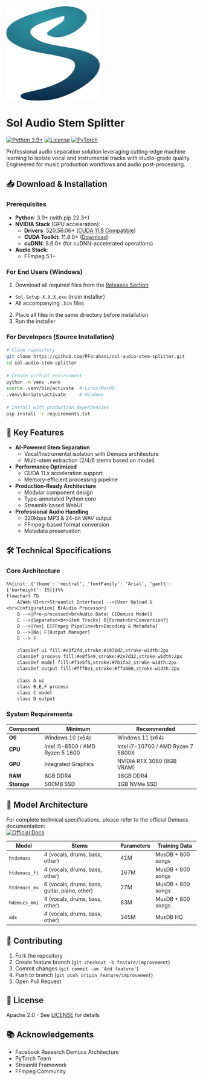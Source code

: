 <img src="assets/images/logo.svg" width="250" height="250">

# Sol Audio Stem Splitter

[![Python 3.9+](https://img.shields.io/badge/python-3.9%2B-blue.svg)](https://www.python.org/downloads/)
[![License](https://img.shields.io/badge/License-Apache%202.0-blue.svg)](https://opensource.org/licenses/Apache-2.0)
[![PyTorch](https://img.shields.io/badge/PyTorch-%3E%3D1.12.0-red.svg)](https://pytorch.org/)

Professional audio separation solution leveraging cutting-edge machine learning to isolate vocal and instrumental tracks with studio-grade quality. Engineered for music production workflows and audio post-processing.

## 📥 Download & Installation

### Prerequisites
- **Python**: 3.9+ (with pip 22.3+)
- **NVIDIA Stack** (GPU acceleration):
  - **Drivers**: 520.56.06+ ([CUDA 11.8 Compatible](https://docs.nvidia.com/cuda/cuda-toolkit-release-notes/index.html#cuda-major-component-versions))
  - **CUDA Toolkit**: 11.8.0+ ([Download](https://developer.nvidia.com/cuda-11-8-0-download-archive))
  - **cuDNN**: 8.6.0+ (for cuDNN-accelerated operations)
- **Audio Stack**:
  - FFmpeg 5.1+

### For End Users (Windows)
1. Download all required files from the [Releases Section](https://github.com/PFarahani/sol-audio-stem-splitter/releases)
  - `Sol-Setup-X.X.X.exe` (main installer)
  - All accompanying `.bin` files
2. Place all files in the same directory before installation
3. Run the installer


### For Developers (Source Installation)

```bash
# Clone repository
git clone https://github.com/PFarahani/sol-audio-stem-splitter.git
cd sol-audio-stem-splitter

# Create virtual environment
python -m venv .venv
source .venv/bin/activate  # Linux/MacOS
.venv\Scripts\activate     # Windows

# Install with production dependencies
pip install -r requirements.txt
```

## 🚀 Key Features

- **AI-Powered Stem Separation**
  - Vocal/Instrumental isolation with Demucs architecture
  - Multi-stem extraction (2/4/6 stems based on model)
- **Performance Optimized**
  - CUDA 11.x acceleration support
  - Memory-efficient processing pipeline
- **Production-Ready Architecture**
  - Modular component design
  - Type-annotated Python core
  - Streamlit-based WebUI
- **Professional Audio Handling**
  - 320kbps MP3 & 24-bit WAV output
  - FFmpeg-based format conversion
  - Metadata preservation

## 🛠 Technical Specifications

### Core Architecture
```mermaid
%%{init: {'theme': 'neutral', 'fontFamily': 'Arial', 'gantt': {'barHeight': 15}}}%%
flowchart TD
    A[Web UI<br>Streamlit Interface] -->|User Upload &<br>Configuration| B[Audio Processor]
    B -->|Pre-processed<br>Audio Data| C[Demucs Model]
    C -->|Separated<br>Stem Tracks| D{Format<br>Conversion?}
    D -->|Yes| E[FFmpeg Pipeline<br>Encoding & Metadata]
    D -->|No| F[Output Manager]
    E --> F

    classDef ui fill:#e3f2fd,stroke:#1976d2,stroke-width:2px
    classDef process fill:#e8f5e9,stroke:#2e7d32,stroke-width:2px
    classDef model fill:#f3e5f5,stroke:#7b1fa2,stroke-width:2px
    classDef output fill:#fff8e1,stroke:#ffa000,stroke-width:2px
    
    class A ui
    class B,E,F process
    class C model
    class D output
```

### System Requirements
| Component   | Minimum                          | Recommended                        |
| ----------- | -------------------------------- | ---------------------------------- |
| **OS**      | Windows 10 (x64)                 | Windows 11 (x64)                   |
| **CPU**     | Intel i5-6500 / AMD Ryzen 5 1600 | Intel i7-10700 / AMD Ryzen 7 5800X |
| **GPU**     | Integrated Graphics              | NVIDIA RTX 3060 (8GB VRAM)         |
| **RAM**     | 8GB DDR4                         | 16GB DDR4                          |
| **Storage** | 500MB SSD                        | 1GB NVMe SSD                       |


## 🧠 Model Architecture

For complete technical specifications, please refer to the official Demucs documentation:  
[![Official Docs](https://img.shields.io/badge/Demucs-Official%20Documentation-blue?logo=github)](https://github.com/facebookresearch/demucs/blob/main/README.md)

| Model         | Stems                                         | Parameters | Training Data     |
| ------------- | --------------------------------------------- | ---------- | ----------------- |
| `htdemucs`    | 4 (vocals, drums, bass, other)                | 41M        | MusDB + 800 songs |
| `htdemucs_ft` | 4 (vocals, drums, bass, other)                | 167M       | MusDB + 800 songs |
| `htdemucs_6s` | 6 (vocals, drums, bass, guitar, piano, other) | 27M        | MusDB + 800 songs |
| `hdemucs_mmi` | 4 (vocals, drums, bass, other)                | 83M        | MusDB + 800 songs |
| `mdx`         | 4 (vocals, drums, bass, other)                | 345M       | MusDB HQ          |


## 🤝 Contributing

1. Fork the repository
2. Create feature branch (`git checkout -b feature/improvement`)
3. Commit changes (`git commit -am 'Add feature'`)
4. Push to branch (`git push origin feature/improvement`)
5. Open Pull Request

## 📜 License
Apache 2.0 - See [LICENSE](LICENSE) for details

## 📚 Acknowledgements
- Facebook Research Demucs Architecture
- PyTorch Team
- Streamlit Framework
- FFmpeg Community
